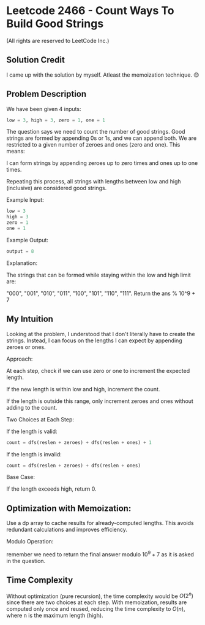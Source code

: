 # Leetcode 2466 - Count Ways To Build Good Strings

(All rights are reserved to LeetCode Inc.)

## Solution Credit

I came up with the solution by myself. Atleast the memoization technique. 😊

## Problem Description

We have been given 4 inputs:
``` python
low = 3, high = 3, zero = 1, one = 1
```

The question says we need to count the number of good strings. Good strings are formed by appending 0s or 1s, and we can append both. We are restricted to a given number of zeroes and ones (zero and one). This means:

I can form strings by appending zeroes up to zero times and ones up to one times.

Repeating this process, all strings with lengths between low and high (inclusive) are considered good strings.

Example Input:
```python
low = 3
high = 3
zero = 1
one = 1
```
Example Output:
```python
output = 8
```
Explanation:

The strings that can be formed while staying within the low and high limit are:

"000", "001", "010", "011", "100", "101", "110", "111".
Return the ans % 10^9 + 7

## My Intuition

Looking at the problem, I understood that I don't literally have to create the strings. Instead, I can focus on the lengths I can expect by appending zeroes or ones.

Approach:


At each step, check if we can use zero or one to increment the expected length.

If the new length is within low and high, increment the count.

If the length is outside this range, only increment zeroes and ones without adding to the count.

Two Choices at Each Step:

If the length is valid:
```python
count = dfs(reslen + zeroes) + dfs(reslen + ones) + 1
```
If the length is invalid:
```python
count = dfs(reslen + zeroes) + dfs(reslen + ones)
```
Base Case:

If the length exceeds high, return 0.

## Optimization with Memoization:

Use a dp array to cache results for already-computed lengths. This avoids redundant calculations and improves efficiency.

Modulo Operation:

remember we need to return the final answer modulo $10^9 + 7$ as it is asked in the question.

## Time Complexity

Without optimization (pure recursion), the time complexity would be $O(2^n)$ since there are two choices at each step. With memoization, results are computed only once and reused, reducing the time complexity to $O(n)$, where n is the maximum length (high).

